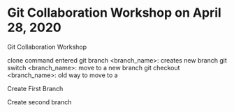 # Git Collaboration Workshop on April 28, 2020
Git Collaboration Workshop

clone command entered
git branch <branch_name>: creates new branch
git switch <branch_name>: move to a new branch
   git checkout <branch_name>: old way to move to a 

Create First Branch

Create second branch

